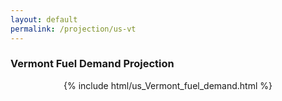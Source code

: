 ```yaml
---
layout: default
permalink: /projection/us-vt
---
```


### Vermont Fuel Demand Projection

<p align="center">
    {% include html/us_Vermont_fuel_demand.html %}
</p>

